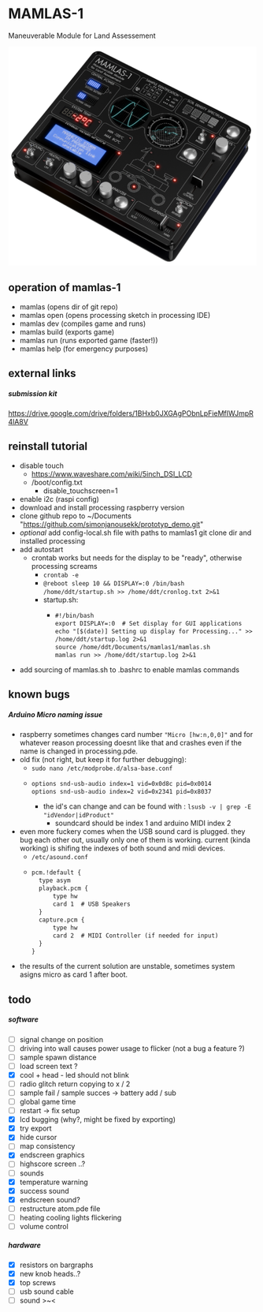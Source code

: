 # MAMLAS-1

Maneuverable Module for Land Assessement

![mamlas1 render](website/images/mamlas_render_iso.png?raw=true)

## operation of mamlas-1

- mamlas (opens dir of git repo)
- mamlas open (opens processing sketch in processing IDE)
- mamlas dev (compiles game and runs)
- mamlas build (exports game)
- mamlas run (runs exported game (faster!))
- mamlas help (for emergency purposes)

## external links

##### submission kit

https://drive.google.com/drive/folders/1BHxb0JXGAgPObnLpFieMfIWJmpR4lA8V

## reinstall tutorial

- disable touch
  - https://www.waveshare.com/wiki/5inch_DSI_LCD
  - /boot/config.txt
    - disable_touchscreen=1
- enable i2c (raspi config)
- download and install processing raspberry version
- clone github repo to ~/Documents "https://github.com/simonjanousekk/prototyp_demo.git"
- _optional_ add config-local.sh file with paths to mamlas1 git clone dir and installed processing
- add autostart
  - crontab works but needs for the display to be "ready", otherwise processing screams
    - `crontab -e`
    - `@reboot sleep 10 && DISPLAY=:0 /bin/bash /home/ddt/startup.sh >> /home/ddt/cronlog.txt 2>&1`
    - startup.sh:
      - ```
        #!/bin/bash
        export DISPLAY=:0  # Set display for GUI applications
        echo "[$(date)] Setting up display for Processing..." >> /home/ddt/startup.log 2>&1
        source /home/ddt/Documents/mamlas1/mamlas.sh
        mamlas run >> /home/ddt/startup.log 2>&1
        ```
- add sourcing of mamlas.sh to .bashrc to enable mamlas commands

## known bugs

##### Arduino Micro naming issue

- raspberry sometimes changes card number `"Micro [hw:n,0,0]"` and for whatever reason processing doesnt like that and crashes even if the name is changed in processing.pde.
- old fix (not right, but keep it for further debugging):
  - `sudo nano /etc/modprobe.d/alsa-base.conf`
  - ```
    options snd-usb-audio index=1 vid=0x0d8c pid=0x0014
    options snd-usb-audio index=2 vid=0x2341 pid=0x8037
    ```
    - the id's can change and can be found with : `lsusb -v | grep -E "idVendor|idProduct"`
      - soundcard should be index 1 and arduino MIDI index 2
- even more fuckery comes when the USB sound card is plugged. they bug each other out, usually only one of them is working. current (kinda working) is shifing the indexes of both sound and midi devices.
  - `/etc/asound.conf`
  - ```
    pcm.!default {
      type asym
      playback.pcm {
          type hw
          card 1  # USB Speakers
      }
      capture.pcm {
          type hw
          card 2  # MIDI Controller (if needed for input)
      }
    }
    ```
- the results of the current solution are unstable, sometimes system asigns micro as card 1 after boot.

## todo

##### software

- [ ] signal change on position
- [ ] driving into wall causes power usage to flicker (not a bug a feature ?)
- [ ] sample spawn distance
- [ ] load screen text ?
- [x] cool + head - led should not blink
- [ ] radio glitch return copying to x / 2
- [ ] sample fail / sample succes -> battery add / sub
- [ ] global game time
- [ ] restart -> fix setup
- [x] lcd bugging (why?, might be fixed by exporting)
- [x] try export
- [x] hide cursor
- [ ] map consistency
- [x] endscreen graphics
- [ ] highscore screen ..?
- [ ] sounds
- [x] temperature warning
- [x] success sound
- [x] endscreen sound?
- [ ] restructure atom.pde file
- [ ] heating cooling lights flickering
- [ ] volume control

##### hardware

- [x] resistors on bargraphs
- [x] new knob heads..?
- [x] top screws
- [ ] usb sound cable
- [ ] sound >~<
